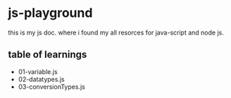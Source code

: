 
# js-playground

this is my js doc. where i found my all resorces for java-script and node js.


## table of learnings

- 01-variable.js
- 02-datatypes.js
- 03-conversionTypes.js